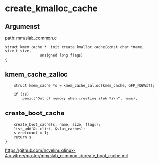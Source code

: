 create_kmalloc_cache
========================================

Argumenst
----------------------------------------

path: mm/slab_common.c
```
struct kmem_cache *__init create_kmalloc_cache(const char *name, size_t size,
                unsigned long flags)
{
```

kmem_cache_zalloc
----------------------------------------

```
    struct kmem_cache *s = kmem_cache_zalloc(kmem_cache, GFP_NOWAIT);

    if (!s)
        panic("Out of memory when creating slab %s\n", name);
```

create_boot_cache
----------------------------------------

```
    create_boot_cache(s, name, size, flags);
    list_add(&s->list, &slab_caches);
    s->refcount = 1;
    return s;
}
```

https://github.com/novelinux/linux-4.x.y/tree/master/mm/slab_common.c/create_boot_cache.md
